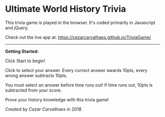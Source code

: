 # Ultimate World History Trivia

This trivia game is played in the browser. It's coded primarily in Javascript and jQuery.

Check out the live app at: https://cezarcarvalhaes.github.io/TriviaGame/

---
**Getting Started:**

Click Start to begin!

Click to select your answer. Every correct answer awards 10pts, every wrong answer subtracts 10pts. 

You must select an answer before time runs out! If time runs out, 10pts is subtracted from your score. 

Prove your history knowledge with this trivia game!

*Created by Cezar Carvalhaes in 2018.*
